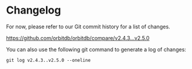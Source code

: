 # Changelog

For now, please refer to our Git commit history for a list of changes.

https://github.com/orbitdb/orbitdb/compare/v2.4.3...v2.5.0

You can also use the following git command to generate a log of changes:

```
git log v2.4.3..v2.5.0 --oneline
```
